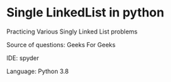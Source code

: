 # Single LinkedList in python

Practicing Various Singly Linked List problems

Source of questions: Geeks For Geeks

IDE: spyder

Language: Python 3.8
